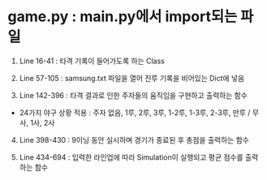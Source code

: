 # game.py : main.py에서 import되는 파일

 1) Line 16-41 : 타격 기록이 들어가도록 하는 Class
 
 2) Line 57-105 : samsung.txt 파일을 열어 진루 기록을 비어있는 Dict에 넣음

 3) Line 142-396 : 타격 결과로 인한 주자들의 움직임을 구현하고 출력하는 함수
   - 24가지 야구 상황 적용 : 주자 없음, 1루, 2루, 3루, 1-2루, 1-3루, 2-3루, 만루 / 무사, 1사, 2사

 4) Line 398-430 : 9이닝 동안 실시하며 경기가 종료된 후 총점을 출력하는 함수
 
 5) Line 434-694 : 입력한 라인업에 따라 Simulation이 실행되고 평균 점수를 출력하는 함수
